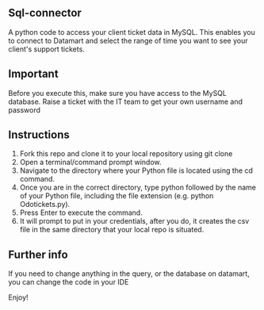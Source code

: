## Sql-connector
A python code to access your client ticket data in MySQL. This enables you to connect to Datamart and select the range of time you want to see your client's support tickets.

## Important
Before you execute this, make sure you have access to the MySQL database. Raise a ticket with the IT team to get your own username and password

## Instructions

1. Fork this repo and clone it to your local repository using git clone <HTTP or SSH url>
2. Open a terminal/command prompt window.
3. Navigate to the directory where your Python file is located using the cd command.
4. Once you are in the correct directory, type python followed by the name of your Python file, including the file extension (e.g. python Odotickets.py).
5. Press Enter to execute the command.
6. It will prompt to put in your credentials, after you do, it creates the csv file in the same directory that your local repo is situated.

## Further info

If you need to change anything in the query, or the database on datamart, you can change the code in your IDE

Enjoy!
